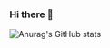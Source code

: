 ### Hi there 👋


![Anurag's GitHub stats](https://github-readme-stats.vercel.app/api?username=bbyojjok&show_icons=true&theme=radical)

<!--
**bbyojjok/bbyojjok** is a ✨ _special_ ✨ repository because its `README.md` (this file) appears on your GitHub profile.

Here are some ideas to get you started:

- 🔭 I’m currently working on ...
- 🌱 I’m currently learning ...
- 👯 I’m looking to collaborate on ...
- 🤔 I’m looking for help with ...
- 💬 Ask me about ...
- 📫 How to reach me: ...
- 😄 Pronouns: ...
- ⚡ Fun fact: ...
-->
